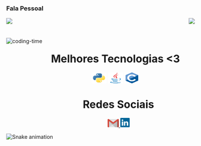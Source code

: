 ### Fala Pessoal

<div>
  
  <img  height="180em" src="https://github-readme-stats.vercel.app/api?username=ThiagoXavierCP&show_icons=true&theme=great-gatsby&include_all_commits=true&count_private=true"/>
  <img align="right" height="180em" src="https://github-readme-stats.vercel.app/api/top-langs/?username=ThiagoXavierCP&layout=compact&langs_count=16&theme=great-gatsby"/>
</div>
<br>

<div  align="center"> 
  <div style="display: inline_block"><br>
    <img align="left" height="250" alt="coding-time" src="code.gif">
    <h1 align="center">Melhores Tecnologias <3</h1>
    <img align="center" height="30" width="40" alt="js-icon"  src="https://raw.githubusercontent.com/devicons/devicon/master/icons/python/python-original.svg">
    <img align="center" height="30" width="40" alt="react-icon" src="https://raw.githubusercontent.com/devicons/devicon/master/icons/java/java-original.svg">
    <img align="center" height="30" width="40" alt="html-icon" 
    <img align="center" height="30" width="40" alt="c-icon" src="https://raw.githubusercontent.com/devicons/devicon/master/icons/c/c-original.svg">
   </div>
    
  
  <h1 align="center">Redes Sociais</h1>
    <a href = "mailto: tiagoxaviercp02@gmail.com">
      <img width="30" src="gmail.svg">
    </a>
    <a href = "https://https://www.linkedin.com/in/thiagoxaviercp/">
      <img width="25" src="linkedin.svg">
    </a>
</div>
  
![Snake animation](https://github.com/ThiagoXavierCP/ThiagoXavierCP/blob/output/github-contribution-grid-snake.svg)
